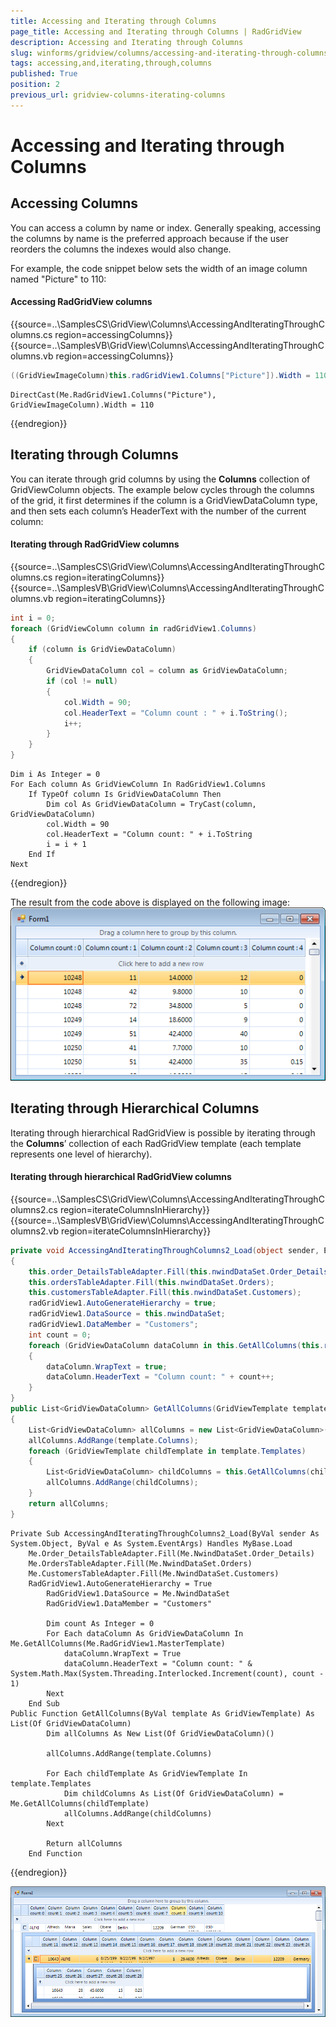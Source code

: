 ```yaml
---
title: Accessing and Iterating through Columns
page_title: Accessing and Iterating through Columns | RadGridView
description: Accessing and Iterating through Columns
slug: winforms/gridview/columns/accessing-and-iterating-through-columns
tags: accessing,and,iterating,through,columns
published: True
position: 2
previous_url: gridview-columns-iterating-columns
---
```


# Accessing and Iterating through Columns

## Accessing Columns

You can access a column by name or index. Generally speaking, accessing the columns by name is the preferred approach because if the user reorders the columns the indexes would also change.

For example, the code snippet below sets the width of an image column named "Picture" to 110: 

#### Accessing RadGridView columns

{{source=..\SamplesCS\GridView\Columns\AccessingAndIteratingThroughColumns.cs region=accessingColumns}} 
{{source=..\SamplesVB\GridView\Columns\AccessingAndIteratingThroughColumns.vb region=accessingColumns}} 

````C#
((GridViewImageColumn)this.radGridView1.Columns["Picture"]).Width = 110;

````
````VB.NET
DirectCast(Me.RadGridView1.Columns("Picture"), GridViewImageColumn).Width = 110

````

{{endregion}}

## Iterating through Columns

You can iterate through grid columns by using the __Columns__ collection of GridViewColumn objects. The example below cycles through the columns of the grid, it first determines if the column is a GridViewDataColumn type, and then sets each column’s HeaderText with the number of the current column:

#### Iterating through RadGridView columns

{{source=..\SamplesCS\GridView\Columns\AccessingAndIteratingThroughColumns.cs region=iteratingColumns}} 
{{source=..\SamplesVB\GridView\Columns\AccessingAndIteratingThroughColumns.vb region=iteratingColumns}} 

````C#
int i = 0;
foreach (GridViewColumn column in radGridView1.Columns)
{
    if (column is GridViewDataColumn)
    {
        GridViewDataColumn col = column as GridViewDataColumn;
        if (col != null)
        {
            col.Width = 90;
            col.HeaderText = "Column count : " + i.ToString();
            i++;
        }
    }
}

````
````VB.NET
Dim i As Integer = 0
For Each column As GridViewColumn In RadGridView1.Columns
    If TypeOf column Is GridViewDataColumn Then
        Dim col As GridViewDataColumn = TryCast(column, GridViewDataColumn)
        col.Width = 90
        col.HeaderText = "Column count: " + i.ToString
        i = i + 1
    End If
Next

````

{{endregion}}

The result from the code above is displayed on the following image:![gridview-columns-iterating-columns 001](images/gridview-columns-iterating-columns001.png)

## Iterating through Hierarchical Columns

Iterating through hierarchical RadGridView is possible by iterating through the __Columns__’ collection of each RadGridView template (each template represents one level of hierarchy).

#### Iterating through hierarchical RadGridView columns

{{source=..\SamplesCS\GridView\Columns\AccessingAndIteratingThroughColumns2.cs region=iterateColumnsInHierarchy}} 
{{source=..\SamplesVB\GridView\Columns\AccessingAndIteratingThroughColumns2.vb region=iterateColumnsInHierarchy}} 

````C#
private void AccessingAndIteratingThroughColumns2_Load(object sender, EventArgs e)
{
    this.order_DetailsTableAdapter.Fill(this.nwindDataSet.Order_Details);
    this.ordersTableAdapter.Fill(this.nwindDataSet.Orders);
    this.customersTableAdapter.Fill(this.nwindDataSet.Customers);
    radGridView1.AutoGenerateHierarchy = true;
    radGridView1.DataSource = this.nwindDataSet;
    radGridView1.DataMember = "Customers";
    int count = 0;
    foreach (GridViewDataColumn dataColumn in this.GetAllColumns(this.radGridView1.MasterTemplate))
    {
        dataColumn.WrapText = true;
        dataColumn.HeaderText = "Column count: " + count++;
    }
}
public List<GridViewDataColumn> GetAllColumns(GridViewTemplate template)
{
    List<GridViewDataColumn> allColumns = new List<GridViewDataColumn>();
    allColumns.AddRange(template.Columns);
    foreach (GridViewTemplate childTemplate in template.Templates)
    {
        List<GridViewDataColumn> childColumns = this.GetAllColumns(childTemplate);
        allColumns.AddRange(childColumns);
    }
    return allColumns;
}

````
````VB.NET
Private Sub AccessingAndIteratingThroughColumns2_Load(ByVal sender As System.Object, ByVal e As System.EventArgs) Handles MyBase.Load
    Me.Order_DetailsTableAdapter.Fill(Me.NwindDataSet.Order_Details)
    Me.OrdersTableAdapter.Fill(Me.NwindDataSet.Orders)
    Me.CustomersTableAdapter.Fill(Me.NwindDataSet.Customers)
    RadGridView1.AutoGenerateHierarchy = True
        RadGridView1.DataSource = Me.NwindDataSet
        RadGridView1.DataMember = "Customers"

        Dim count As Integer = 0
        For Each dataColumn As GridViewDataColumn In Me.GetAllColumns(Me.RadGridView1.MasterTemplate)
            dataColumn.WrapText = True
            dataColumn.HeaderText = "Column count: " & System.Math.Max(System.Threading.Interlocked.Increment(count), count - 1)
        Next
    End Sub
Public Function GetAllColumns(ByVal template As GridViewTemplate) As List(Of GridViewDataColumn)
        Dim allColumns As New List(Of GridViewDataColumn)()

        allColumns.AddRange(template.Columns)

        For Each childTemplate As GridViewTemplate In template.Templates
            Dim childColumns As List(Of GridViewDataColumn) = Me.GetAllColumns(childTemplate)
            allColumns.AddRange(childColumns)
        Next

        Return allColumns
    End Function

````

{{endregion}} 

![gridview-columns-iterating-columns 002](images/gridview-columns-iterating-columns002.png)
